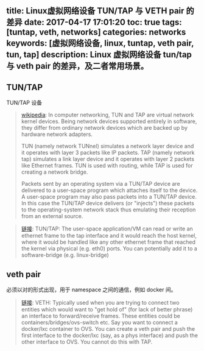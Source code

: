 title: Linux虚拟网络设备 TUN/TAP 与 VETH pair 的差异
date: 2017-04-17 17:01:20
toc: true
tags: [tuntap, veth, networks]
categories: networks
keywords: [虚拟网络设备, linux, tuntap, veth pair, tun, tap]
description: Linux 虚拟网络设备 tun/tap 与 veth pair 的差异，及二者常用场景。
---

## TUN/TAP

TUN/TAP 设备

> [wikipedia]():
> In computer networking, TUN and TAP are virtual network kernel devices. Being network devices supported entirely in software, they differ from ordinary network devices which are backed up by hardware network adapters.
> 
> TUN (namely network TUNnel) simulates a network layer device and it operates with layer 3 packets like IP packets. TAP (namely network tap) simulates a link layer device and it operates with layer 2 packets like Ethernet frames. TUN is used with routing, while TAP is used for creating a network bridge.
> 
> Packets sent by an operating system via a TUN/TAP device are delivered to a user-space program which attaches itself to the device. A user-space program may also pass packets into a TUN/TAP device. In this case the TUN/TAP device delivers (or "injects") these packets to the operating-system network stack thus emulating their reception from an external source.

> [链接](http://stackoverflow.com/questions/25641630/virtual-networking-devices-in-linux):
> TUN/TAP: The user-space application/VM can read or write an ethernet frame to the tap interface and it would reach the host kernel, where it would be handled like any other ethernet frame that reached the kernel via physical (e.g. eth0) ports. You can potentially add it to a software-bridge (e.g. linux-bridge)

## veth pair

必须以对的形式出现，用于 namespace 之间的通信，例如 docker 间。

> [链接](http://stackoverflow.com/questions/25641630/virtual-networking-devices-in-linux): 
> VETH: Typically used when you are trying to connect two entities which would want to "get hold of" (for lack of better phrase) an interface to forward/receive frames. These entities could be containers/bridges/ovs-switch etc. Say you want to connect a docker/lxc container to OVS. You can create a veth pair and push the first interface to the docker/lxc (say, as a phys interface) and push the other interface to OVS. You cannot do this with TAP.

